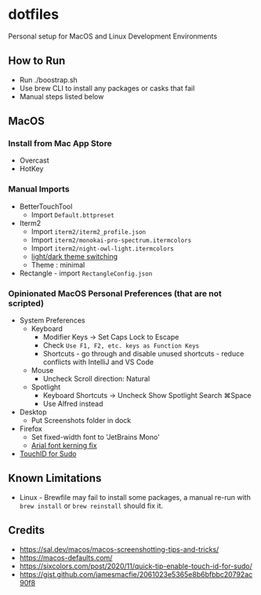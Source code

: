 # dotfiles

Personal setup for MacOS and Linux Development Environments

## How to Run

- Run ./boostrap.sh
- Use brew CLI to install any packages or casks that fail
- Manual steps listed below

## MacOS

### Install from Mac App Store

- Overcast
- HotKey

### Manual Imports

- BetterTouchTool
  - Import `Default.bttpreset`
- Iterm2
  - Import `iterm2/iterm2_profile.json`
  - Import `iterm2/monokai-pro-spectrum.itermcolors`
  - Import `iterm2/night-owl-light.itermcolors`
  - [light/dark theme switching](https://gist.github.com/jamesmacfie/2061023e5365e8b6bfbbc20792ac90f8)
  - Theme : minimal
- Rectangle - import `RectangleConfig.json`

### Opinionated MacOS Personal Preferences (that are not scripted)

- System Preferences
  - Keyboard
    - Modifier Keys -> Set Caps Lock to Escape
    - Check `Use F1, F2, etc. keys as Function Keys`
    - Shortcuts - go through and disable unused shortcuts - reduce conflicts with IntelliJ and VS Code
  - Mouse
    - Uncheck Scroll direction: Natural
  - Spotlight
    - Keyboard Shortcuts -> Uncheck Show Spotlight Search ⌘Space
    - Use Alfred instead
- Desktop
  - Put Screenshots folder in dock
- Firefox
  - Set fixed-width font to 'JetBrains Mono'
  - [Arial font kerning fix](https://bugzilla.mozilla.org/show_bug.cgi?id=1366880)
- [TouchID for Sudo](https://sixcolors.com/post/2020/11/quick-tip-enable-touch-id-for-sudo/)

## Known Limitations

- Linux - Brewfile may fail to install some packages, a manual re-run with `brew install` or `brew reinstall` should fix it.

## Credits

- <https://sal.dev/macos/macos-screenshotting-tips-and-tricks/>
- <https://macos-defaults.com/>
- <https://sixcolors.com/post/2020/11/quick-tip-enable-touch-id-for-sudo/>
- <https://gist.github.com/jamesmacfie/2061023e5365e8b6bfbbc20792ac90f8>
